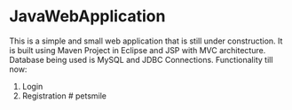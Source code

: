 # JavaWebApplication
This is a simple and small web application that is still under construction. 
It is built using Maven Project in Eclipse and JSP with MVC architecture. Database being used is MySQL and JDBC Connections.
Functionality till now:
1. Login
2. Registration
#   p e t s m i l e  
 